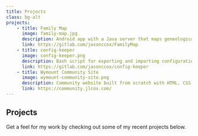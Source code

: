 ```yaml
---
title: Projects
class: bg-alt
projects: 
    - title: Family Map
      image: family-map.jpg
      description: Android app with a Java server that maps geneological data
      link: https://gitlab.com/jasonccox/FamilyMap
    - title: config-keeper
      image: config-keeper.png
      description: Bash script for exporting and importing configuration files
      link: https://gitlab.com/jasonccox/config-keeper
    - title: Wymount Community Site
      image: wymount-community-site.png
      description: Community website built from scratch with HTML, CSS, and JavaScript
      link: https://community.jlcox.com/
---
```


## Projects
Get a feel for my work by checking out some of my recent projects below.